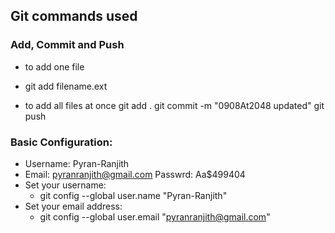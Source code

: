 ## Git commands used
### Add, Commit and Push
- to add one file
- git add filename.ext 

- to add all files at once
git add . 
git commit -m "0908At2048 updated" 
git push 

### Basic Configuration:
- Username: Pyran-Ranjith 
- Email: pyranranjith@gmail.com  Passwrd: Aa$499404
- Set your username:
    - git config --global user.name "Pyran-Ranjith"
- Set your email address:
    - git config --global user.email "pyranranjith@gmail.com"

